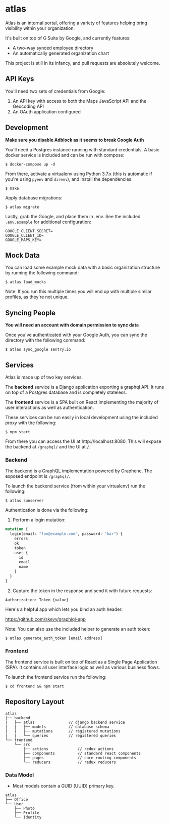 # atlas

Atlas is an internal portal, offering a variety of features helping bring visibility within your organization.

It's built on top of G Suite by Google, and currently features:

- A two-way synced employee directory
- An automatically generated organization chart

This project is still in its infancy, and pull requests are absolutely welcome.

## API Keys

You'll need two sets of credentials from Google:

1. An API key with access to both the Maps JavaScript API and the Geocoding API
2. An OAuth application configured

## Development

**Make sure you disable Adblock as it seems to break Google Auth**

You'll need a Postgres instance running with standard credentials. A basic docker service is included and can be run with compose:

```shell
$ docker-compose up -d
```

From there, activate a virtualenv using Python 3.7.x (this is automatic if you're using ``pyenv`` and ``direnv``), and install the dependencies:

```shell
$ make
```

Apply database migrations:

```shell
$ atlas migrate
```

Lastly, grab the Google, and place them in .env. See the included `.env.example` for additional configuration:

```shell
GOOGLE_CLIENT_SECRET=
GOOGLE_CLIENT_ID=
GOOGLE_MAPS_KEY=
```

## Mock Data

You can load some example mock data with a basic organization structure by running the following command:

```shell
$ atlas load_mocks
```

Note: If you run this multiple times you will end up with multiple similar profiles, as they're not unique.

## Syncing People

**You will need an account with domain permission to sync data**

Once you've authenticated with your Google Auth, you can sync the directory with the following command:

```shell
$ atlas sync_google sentry.io
```

## Services

Atlas is made up of two key services.

The **backend** service is a Django application exporting a graphql API. It runs on top of a Postgres database and is completely stateless.

The **frontend** service is a SPA built on React implementing the majority of user interactions as well as authentication.

These services can be run easily in local development using the included proxy with the following:

```shell
$ npm start
```

From there you can access the UI at http://localhost:8080. This will expose the backend at `/graphql/` and the UI at `/`.

### Backend

The backend is a GraphQL implementation powered by Graphene. The exposed endpoint is `/graphql/`.

To launch the backend service (from within your virtualenv) run the following:

```shell
$ atlas runserver
```

Authentication is done via the following:

1. Perform a login mutation:

```graphql
mutation {
  login(email: "foo@example.com", password: "bar") {
    errors
    ok
    token
    user {
      id
      email
      name
    }
  }
}
```

2. Capture the token in the response and send it with future requests:

```http
Authorization: Token {value}
```

Here's a helpful app which lets you bind an auth header:

https://github.com/skevy/graphiql-app

Note: You can also use the included helper to generate an auth token:

```shell
$ atlas generate_auth_token [email address]
```

### Frontend

The frontend service is built on top of React as a Single Page Application (SPA). It contains all user interface logic as well as various business flows.

To launch the frontend service run the following:

```shell
$ cd frontend && npm start
```

## Repository Layout

```
atlas
├── backend
|   ├── atlas               // django backend service
|   |   ├── models          // database schema
|   |   ├── mutations       // registered mutations
|   |   └── queries         // registered queries
└── frontend
    └── src
        ├── actions             // redux actions
        ├── components          // standard react components
        ├── pages               // core routing components
        └── reducers            // redux reducers
```

### Data Model

- Most models contain a GUID (UUID) primary key.

```
atlas
├── Office
└── User
    ├── Photo
    ├── Profile
    └── Identity
```
